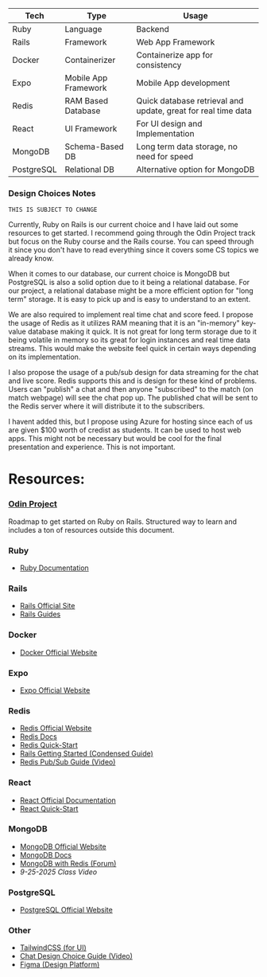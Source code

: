 
| Tech       | Type                 | Usage                                                         |
| ---------- | -------------------- | ------------------------------------------------------------- |
| Ruby       | Language             | Backend                                                       |
| Rails      | Framework            | Web App Framework                                             |
| Docker     | Containerizer        | Containerize app for consistency                              |
| Expo       | Mobile App Framework | Mobile App development                                        |
| Redis      | RAM Based Database   | Quick database retrieval and update, great for real time data |
| React      | UI Framework         | For UI design and Implementation                              |
| MongoDB    | Schema-Based DB      | Long term data storage, no need for speed                     |
| PostgreSQL | Relational DB        | Alternative option for MongoDB                                |
### Design Choices Notes
``THIS IS SUBJECT TO CHANGE``

Currently, Ruby on Rails is our current choice and I have laid out some resources to get started. I recommend going through the Odin Project track but focus on the Ruby course and the Rails course. You can speed through it since you don't have to read everything since it covers some CS topics we already know.

When it comes to our database, our current choice is MongoDB but PostgreSQL is also a solid option due to it being a relational database. For our project, a relational database might be a more efficient option for "long term" storage. It is easy to pick up and is easy to understand to an extent.

We are also required to implement real time chat and score feed. I propose the usage of Redis as it utilizes RAM meaning that it is an "in-memory" key-value database making it quick. It is not great for long term storage due to it being volatile in memory so its great for login instances and real time data streams. This would make the website feel quick in certain ways depending on its implementation.

I also propose the usage of a pub/sub design for data streaming for the chat and live score. Redis supports this and is design for these kind of problems. Users can "publish" a chat and then anyone "subscribed" to the match (on match webpage) will see the chat pop up. The published chat will be sent to the Redis server where it will distribute it to the subscribers.

I havent added this, but I propose using Azure for hosting since each of us are given $100 worth of credist as students. It can be used to host web apps. This might not be necessary but would be cool for the final presentation and experience. This is not important.

# Resources:

### [Odin Project](https://www.theodinproject.com/paths/full-stack-ruby-on-rails)
Roadmap to get started on Ruby on Rails.
Structured way to learn and includes a ton of resources outside this document.

### Ruby
- [Ruby Documentation](https://docs.ruby-lang.org/en/3.2/index.html)

### Rails
- [Rails Official Site](https://rubyonrails.org/)
- [Rails Guides](https://guides.rubyonrails.org/)

### Docker
- [Docker Official Website](https://www.docker.com/)

### Expo
- [Expo Official Website](https://expo.dev/)

### Redis
- [Redis Official Website](https://redis.io/)
- [Redis Docs](https://redis.io/docs/latest/)
- [Redis Quick-Start](https://redis.io/docs/latest/get-started/)
- [Rails Getting Started (Condensed Guide)](https://guides.rubyonrails.org/getting_started.html)
- [Redis Pub/Sub Guide (Video)](https://www.youtube.com/watch?v=KIFA_fFzSbo)

### React
- [React Official Documentation](https://react.dev/)
- [React Quick-Start](https://react.dev/learn)

### MongoDB
- [MongoDB Official Website](https://www.mongodb.com/)
- [MongoDB Docs](https://www.mongodb.com/docs/)
- [MongoDB with Redis (Forum)](https://stackoverflow.com/questions/10696463/mongodb-with-redis)
- *9-25-2025 Class Video*

### PostgreSQL
- [PostgreSQL Official Website](https://www.postgresql.org/)

### Other
- [TailwindCSS (for UI)](https://tailwindcss.com/plus)
- [Chat Design Choice Guide (Video)](https://www.youtube.com/watch?v=1LIyqHsum2g)
- [Figma (Design Platform)](https://www.figma.com/)
